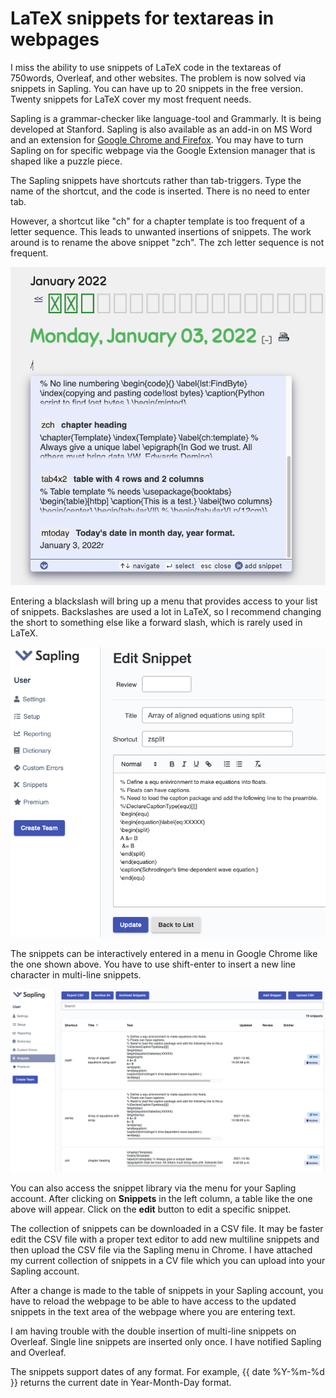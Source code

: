 # LaTeX snippets for textareas in webpages


I miss the ability to use snippets of LaTeX code in the textareas of 750words, Overleaf, and other websites.
The problem is now solved via snippets in Sapling.
You can have up to 20 snippets in the free version.
Twenty snippets for LaTeX cover my most frequent needs.

Sapling is a grammar-checker like language-tool and Grammarly.
It is being developed at Stanford.
Sapling is also available as an add-in on MS Word and an extension for [Google Chrome and Firefox](https://saplingai.zendesk.com/hc/en-us/articles/360041603813-Installing-Sapling).
You may have to turn Sapling on for specific webpage via the Google Extension manager that is shaped like a puzzle piece.

The Sapling snippets have shortcuts rather than tab-triggers.
Type the name of the shortcut, and the code is inserted.
There is no need to enter tab.

However, a shortcut like "ch" for a chapter template is too frequent of a letter sequence.
This leads to unwanted insertions of snippets.
The work around is to rename the above snippet "zch".
The zch letter sequence is not frequent.

<p align="center"><img src="images/backslash.png"></p>

Entering a blackslash will bring up a menu that provides access to your list of snippets.
Backslashes are used a lot in LaTeX, so I recommend changing the short to something else like a forward slash, which is rarely used in LaTeX.

<p align="center"><img src="images/snippetEditorSingle.png"></p>

The snippets can be interactively entered in a menu in Google Chrome like the one shown above.
You have to use shift-enter to insert a new line character in multi-line snippets.

<p align="center"><img src="images/snippetsEditor.png"></p>

You can also access the snippet library via the menu for your Sapling account.
After clicking on **Snippets** in the left column, a table like the one above will appear.
Click on the **edit** button to edit a specific snippet.

The collection of snippets can be downloaded in a CSV file.
It may be faster edit the CSV file with a proper text editor to add new multiline snippets and then upload the CSV file via the Sapling menu in Chrome.
I have attached my current collection of snippets in a CV file which you can upload into your Sapling account.

After a change is made to the table of snippets in your Sapling account, you have to reload the webpage to be able to have access to the updated snippets in the text area of the webpage where you are entering text.

I am having trouble with the double insertion of multi-line snippets on Overleaf.
Single line snippets are inserted only once. I have notified Sapling and Overleaf.

The snippets support dates of any format. 
For example, {{ date %Y-%m-%d }} returns the current date in Year-Month-Day format.
